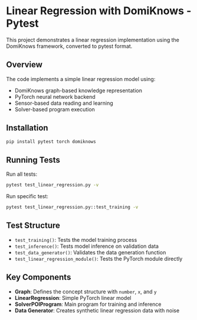 # Linear Regression with DomiKnows - Pytest

This project demonstrates a linear regression implementation using the DomiKnows framework, converted to pytest format.

## Overview

The code implements a simple linear regression model using:
- DomiKnows graph-based knowledge representation
- PyTorch neural network backend
- Sensor-based data reading and learning
- Solver-based program execution

## Installation

```bash
pip install pytest torch domiknows
```

## Running Tests

Run all tests:
```bash
pytest test_linear_regression.py -v
```

Run specific test:
```bash
pytest test_linear_regression.py::test_training -v
```

## Test Structure

- `test_training()`: Tests the model training process
- `test_inference()`: Tests model inference on validation data
- `test_data_generator()`: Validates the data generation function
- `test_linear_regression_module()`: Tests the PyTorch module directly

## Key Components

- **Graph**: Defines the concept structure with `number`, `x`, and `y`
- **LinearRegression**: Simple PyTorch linear model
- **SolverPOIProgram**: Main program for training and inference
- **Data Generator**: Creates synthetic linear regression data with noise
